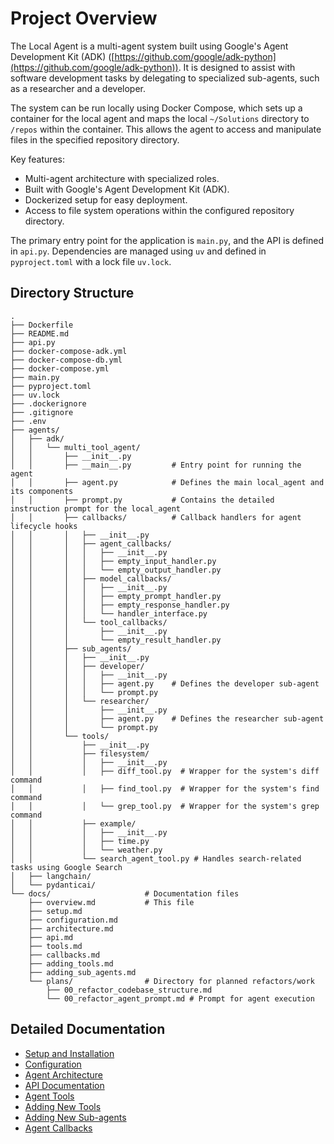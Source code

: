 # Project Overview

The Local Agent is a multi-agent system built using Google's Agent Development Kit (ADK) ([https://github.com/google/adk-python](https://github.com/google/adk-python)). It is designed to assist with software development tasks by delegating to specialized sub-agents, such as a researcher and a developer.

The system can be run locally using Docker Compose, which sets up a container for the local agent and maps the local `~/Solutions` directory to `/repos` within the container. This allows the agent to access and manipulate files in the specified repository directory.

Key features:
- Multi-agent architecture with specialized roles.
- Built with Google's Agent Development Kit (ADK).
- Dockerized setup for easy deployment.
- Access to file system operations within the configured repository directory.

The primary entry point for the application is `main.py`, and the API is defined in `api.py`. Dependencies are managed using `uv` and defined in `pyproject.toml` with a lock file `uv.lock`.

## Directory Structure

```text
.
├── Dockerfile
├── README.md
├── api.py
├── docker-compose-adk.yml
├── docker-compose-db.yml
├── docker-compose.yml
├── main.py
├── pyproject.toml
├── uv.lock
├── .dockerignore
├── .gitignore
├── .env
├── agents/
│   ├── adk/
│   │   └── multi_tool_agent/
│   │       ├── __init__.py
│   │       ├── __main__.py         # Entry point for running the agent
│   │       ├── agent.py            # Defines the main local_agent and its components
│   │       ├── prompt.py           # Contains the detailed instruction prompt for the local_agent
│   │       ├── callbacks/          # Callback handlers for agent lifecycle hooks
│   │       │   ├── __init__.py
│   │       │   ├── agent_callbacks/
│   │       │   │   ├── __init__.py
│   │       │   │   ├── empty_input_handler.py
│   │       │   │   └── empty_output_handler.py
│   │       │   ├── model_callbacks/
│   │       │   │   ├── __init__.py
│   │       │   │   ├── empty_prompt_handler.py
│   │       │   │   ├── empty_response_handler.py
│   │       │   │   └── handler_interface.py
│   │       │   └── tool_callbacks/
│   │       │       ├── __init__.py
│   │       │       └── empty_result_handler.py
│   │       ├── sub_agents/
│   │       │   ├── __init__.py
│   │       │   ├── developer/
│   │       │   │   ├── __init__.py
│   │       │   │   ├── agent.py    # Defines the developer sub-agent
│   │       │   │   └── prompt.py
│   │       │   └── researcher/
│   │       │       ├── __init__.py
│   │       │       ├── agent.py    # Defines the researcher sub-agent
│   │       │       └── prompt.py
│   │       └── tools/
│   │           ├── __init__.py
│   │           ├── filesystem/
│   │           │   ├── __init__.py
│   │           │   ├── diff_tool.py  # Wrapper for the system's diff command
│   │           │   ├── find_tool.py  # Wrapper for the system's find command
│   │           │   └── grep_tool.py  # Wrapper for the system's grep command
│   │           ├── example/
│   │           │   ├── __init__.py
│   │           │   ├── time.py
│   │           │   └── weather.py
│   │           └── search_agent_tool.py # Handles search-related tasks using Google Search
│   ├── langchain/
│   └── pydanticai/
└── docs/                     # Documentation files
    ├── overview.md           # This file
    ├── setup.md
    ├── configuration.md
    ├── architecture.md
    ├── api.md
    ├── tools.md
    ├── callbacks.md
    ├── adding_tools.md
    ├── adding_sub_agents.md
    └── plans/                # Directory for planned refactors/work
        ├── 00_refactor_codebase_structure.md
        └── 00_refactor_agent_prompt.md # Prompt for agent execution
```

## Detailed Documentation

*   [Setup and Installation](setup.md)
*   [Configuration](configuration.md)
*   [Agent Architecture](architecture.md)
*   [API Documentation](api.md)
*   [Agent Tools](tools.md)
*   [Adding New Tools](adding_tools.md)
*   [Adding New Sub-agents](adding_sub_agents.md)
*   [Agent Callbacks](callbacks.md)

